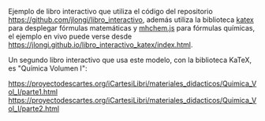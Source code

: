 Ejemplo de libro interactivo que utiliza el código del repositorio
https://github.com/jlongi/libro_interactivo, además utiliza la biblioteca [katex](https://katex.org/) para desplegar fórmulas matemáticas y [mhchem.js](https://mhchem.github.io/MathJax-mhchem/) para fórmulas químicas, el ejemplo en vivo puede verse desde https://jlongi.github.io/libro_interactivo_katex/index.html.

Un segundo libro interactivo que usa este modelo, con la biblioteca KaTeX, es "Química Volumen I":

https://proyectodescartes.org/iCartesiLibri/materiales_didacticos/Quimica_Vol_I/parte1.html
https://proyectodescartes.org/iCartesiLibri/materiales_didacticos/Quimica_Vol_I/parte2.html
